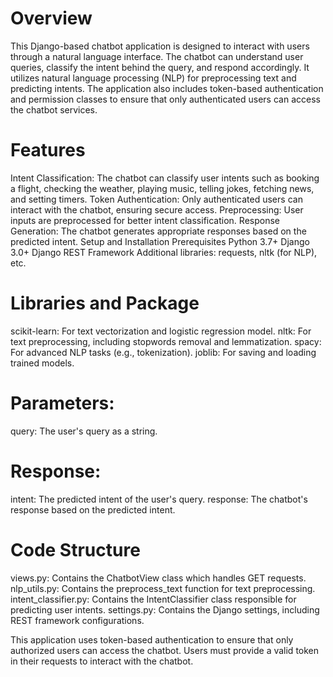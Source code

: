 # Overview

This Django-based chatbot application is designed to interact with users through a natural language interface. The chatbot can understand user queries, classify the intent behind the query, and respond accordingly. It utilizes natural language processing (NLP) for preprocessing text and predicting intents. The application also includes token-based authentication and permission classes to ensure that only authenticated users can access the chatbot services.

# Features

Intent Classification: The chatbot can classify user intents such as booking a flight, checking the weather, playing music, telling jokes, fetching news, and setting timers.
Token Authentication: Only authenticated users can interact with the chatbot, ensuring secure access.
Preprocessing: User inputs are preprocessed for better intent classification.
Response Generation: The chatbot generates appropriate responses based on the predicted intent.
Setup and Installation
Prerequisites
Python 3.7+
Django 3.0+
Django REST Framework
Additional libraries: requests, nltk (for NLP), etc.

# Libraries and Package 

scikit-learn: For text vectorization and logistic regression model.
nltk: For text preprocessing, including stopwords removal and lemmatization.
spacy: For advanced NLP tasks (e.g., tokenization).
joblib: For saving and loading trained models.

# Parameters:

query: The user's query as a string.

# Response:

intent: The predicted intent of the user's query.
response: The chatbot's response based on the predicted intent.


# Code Structure

views.py: Contains the ChatbotView class which handles GET requests.
nlp_utils.py: Contains the preprocess_text function for text preprocessing.
intent_classifier.py: Contains the IntentClassifier class responsible for predicting user intents.
settings.py: Contains the Django settings, including REST framework configurations.

This application uses token-based authentication to ensure that only authorized users can access the chatbot. Users must provide a valid token in their requests to interact with the chatbot.
